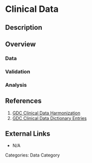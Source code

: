 # Clinical Data #
## Description ##
## Overview ##
### Data ###
### Validation ###
### Analysis ###
## References ##

1. [GDC Clinical Data Harmonization](https://gdc.cancer.gov/about-data/data-harmonization-and-generation/clinical-data-harmonization)
2. [GDC Clinical Data Dictionary Entries](https://docs.gdc.cancer.gov/Data_Dictionary/viewer/#?view=table-entity-list&anchor=clinical)

## External Links ##

* N/A

Categories: Data Category
